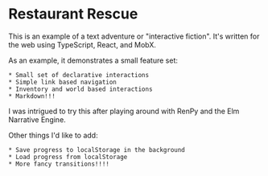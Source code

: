 # Restaurant Rescue

This is an example of a text adventure or "interactive fiction". It's written
for the web using TypeScript, React, and MobX.

As an example, it demonstrates a small feature set:

    * Small set of declarative interactions
    * Simple link based navigation
    * Inventory and world based interactions
    * Markdown!!!

I was intrigued to try this after playing around with RenPy and the Elm Narrative
Engine.

Other things I'd like to add:

    * Save progress to localStorage in the background
    * Load progress from localStorage
    * More fancy transitions!!!!
